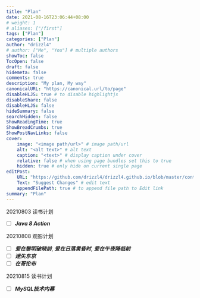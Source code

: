 ```yaml
---
title: "Plan"
date: 2021-08-16T23:06:44+08:00
# weight: 1
# aliases: ["/first"]
tags: ["Plan"]
categories: ["Plan"]
author: "drizzl4"
# author: ["Me", "You"] # multiple authors
showToc: false
TocOpen: false
draft: false
hidemeta: false
comments: true
description: "My plan, My way"
canonicalURL: "https://canonical.url/to/page"
disableHLJS: true # to disable highlightjs
disableShare: false
disableHLJS: false
hideSummary: false
searchHidden: false
ShowReadingTime: true
ShowBreadCrumbs: true
ShowPostNavLinks: false
cover:
    image: "<image path/url>" # image path/url
    alt: "<alt text>" # alt text
    caption: "<text>" # display caption under cover
    relative: false # when using page bundles set this to true
    hidden: true # only hide on current single page
editPost:
    URL: "https://github.com/drizzl4/drizzl4.github.io/blob/master/content"
    Text: "Suggest Changes" # edit text
    appendFilePath: true # to append file path to Edit link
summary: "Plan"
---
```

20210803  读书计划 
- [ ] ***Java 8 Action***

20210808 观影计划  
- [ ] ***爱在黎明破晓前***, ***爱在日落黄昏时***, ***爱在午夜降临前*** 
- [ ] ***迷失东京***
- [ ] ***在哥伦布*** 

20210815 读书计划 
- [ ] ***MySQL技术内幕*** 
